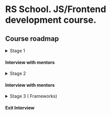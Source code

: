 # RS School. JS/Frontend development course.

## Course roadmap

<details>
<summary>Stage 1</summary>

### Week #1
- [RS School introduction](modules/rs-school-intro/)
- [JS/FE developer](modules/js-fe-developer/)
- [IDE](modules/ide/)

### Week #2
- [HTML basics](modules/html-basics/)
- [Git](modules/git/)

### Week #3
- [CSS Basics](modules/css-basics/)
- [Markdown](modules/markdown/)

### Week #4
- [JS Basics. Part 1](modules/js-basics-1/)

### Week #5
- [Figma](modules/figma/)
- [JS Basics. Part 2](modules/js-basics-2/)
- [DevTools](modules/devtools/)

### Week #6
- [JS Basics. Part 3](modules/js-basics-3/)
- [JS Functions](modules/js-functions/)

### Week #7
- [JS Arrays](modules/js-arrays/)
- [JS Objects](modules/js-objects/)

### Week #8
- [DOM API](modules/dom-api/)

### Week #9
- [DOM Events](modules/dom-events/)

### Week #10
- [CSS Flex](modules/css-flex/)
- [CSS Responsiveness](modules/css-responsiveness/)

### Week #11
- [CSS Grid](modules/css-grid/)

</details>

#### Interview with mentors

<details>
<summary>Stage 2</summary>

### Week #12
- [JS Classes & Prototypes](modules/js-classes-prototypes/)

### Week #13
- [HTTP/HTTPS](modules/http/)
- [WebSocket](modules/websocket/)
- [RESTful API](modules/rest/)

### Week #14
- [JS Async Programming](modules/js-async/)

### Week #15
- [JS Modules](modules/js-modules/)

### Week #16
- [NPM](modules/npm/)
- [Webpack](modules/webpack/)

### Week #17
- [Forms & Validation](modules/forms-validation/)

### Week #18
- [Browser API](modules/browser-api/)

### Week #19
- [Design Patterns](modules/design-patterns/)
- [Software Design Principles](modules/design-principles/)

### Week #20
- [TypeScript](modules/typescript/)

### Week #21
- [Testing](modules/testing/)
- [Software Development Lifecycle](modules/sdlc/)

</details>

#### Interview with mentors

<details>
<summary>Stage 3 ( Frameworks)</summary>
</details>

#### Exit Interview 